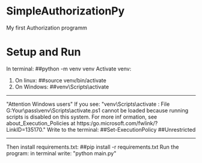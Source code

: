 # SimpleAuthorizationPy
My first Authorization programm

# Setup and Run
In terminal:
##python -m venv venv
Activate venv:
1) On linux:
  ##source venv/bin/activate
2) On Windows:
  ##venv\Scripts\activate
________________

"Attention Windows users"
If you see: "venv\Scripts\activate : File G:Your\pass\venv\Scripts\activate.ps1 cannot be loaded because running scripts is disabled on this system. For more inf ormation, see about_Execution_Policies at https:/go.microsoft.com/fwlink/?LinkID=135170."
 Write to the terminal:
  ##Set-ExecutionPolicy
  ##Unrestricted
________________
Then install requirements.txt:
 ##pip install -r requirements.txt
Run the program:
in terminal write: "python main.py"
